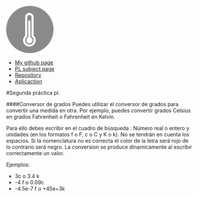![temp](/img/favicon.png)

* [My github page](https://ctc87.github.io/)
* [PL subject page](http://ctc87.github.io/Practicas_PL/)
* [Repository](https://github.com/ULL-ESIT-GRADOII-PL/conversor-de-temperatura-simple-equipo-cob)
* [Aplicaction](http://ctc87.github.io/conversor-de-temperatura-simple-equipo-cob/)


#Segunda práctica pl. 

####Conversor de grados
Puedes utilizar el conversor de grados para convertir una medida en otra. Por ejemplo, 
puedes convertir grados Celsius en grados Fahrenheit o Fahrenheit en Kelvin.
            
Para ello debes escribir en el cuadro de búsqueda : Número 
real o entero y unidades (en los formatos f o F, c o C y K o k).
No se tendrán en cuenta los espacios.
Si la nomenclatura no es correcta el color de la letra será rojo
de lo contrario será negro. La conversion se produce dínamicamente al escribir correctamente un valor. 
                        
Ejemplos:
* 3c   o   3.4 k 
* -4 f o 0.09c
* -4.5e-7 f o +45e+3k


